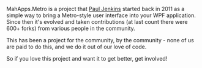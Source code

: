 MahApps.Metro is a project that [Paul Jenkins](http://vikingco.de/) started back in 2011 as a simple way to bring a Metro-style user interface into your WPF application. 
Since then it's evolved and taken contributions (at last count there were 600+ forks) from various people in the community.

This has been a project for the community, by the community - none of us are paid to do this, and we do it out of our love of code.

So if you love this project and want it to get better, get involved!
